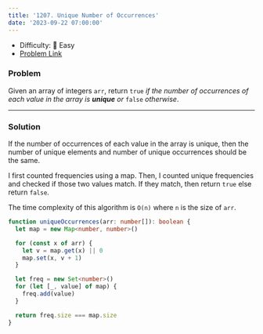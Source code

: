 ```yaml
---
title: '1207. Unique Number of Occurrences'
date: '2023-09-22 07:00:00'
---
```


- Difficulty: 🍰 Easy
- [Problem Link](https://leetcode.com/problems/unique-number-of-occurrences/description/?envType=study-plan-v2&envId=leetcode-75)

### Problem

Given an array of integers `arr`, return `true` _if the number of occurrences of each value in the array is **unique** or_ `false` _otherwise_.

---

### Solution

If the number of occurrences of each value in the array is unique, then the number of unique elements and number of unique occurrences should be the same.

I first counted frequencies using a map. Then, I counted unique frequencies and checked if those two values match. If they match, then return `true` else return `false`.

The time complexity of this algorithm is `O(n)` where `n` is the size of `arr`.

```ts
function uniqueOccurrences(arr: number[]): boolean {
  let map = new Map<number, number>()

  for (const x of arr) {
    let v = map.get(x) || 0
    map.set(x, v + 1)
  }

  let freq = new Set<number>()
  for (let [_, value] of map) {
    freq.add(value)
  }

  return freq.size === map.size
}
```
